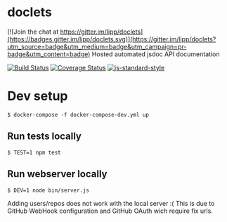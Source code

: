 # doclets

[![Join the chat at https://gitter.im/lipp/doclets](https://badges.gitter.im/lipp/doclets.svg)](https://gitter.im/lipp/doclets?utm_source=badge&utm_medium=badge&utm_campaign=pr-badge&utm_content=badge)
Hosted automated jsdoc API documentation

[![Build Status](https://travis-ci.org/lipp/doclets.svg?branch=master)](https://travis-ci.org/lipp/doclets) [![Coverage Status](https://coveralls.io/repos/lipp/doclets/badge.svg?branch=master&service=github)](https://coveralls.io/github/lipp/doclets?branch=master) [![js-standard-style](https://img.shields.io/badge/code%20style-standard-brightgreen.svg)](http://standardjs.com/)

# Dev setup

    $ docker-compose -f docker-compose-dev.yml up

## Run tests locally

    $ TEST=1 npm test
  
## Run webserver locally

    $ DEV=1 node bin/server.js
    
Adding users/repos does not work with the local server :(
This is due to GitHub WebHook configuration and GitHub OAuth wich require fix urls.
